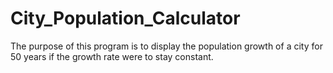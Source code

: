 # City_Population_Calculator
The purpose of this program is to display the population growth of a city for 50 years if the growth rate were to stay constant.
